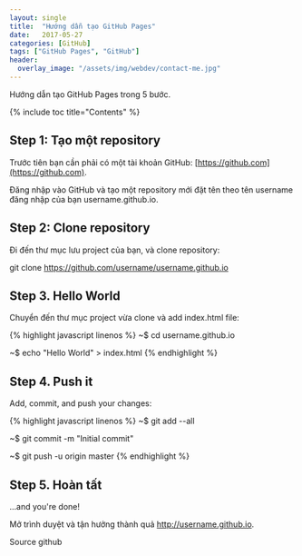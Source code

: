 ```yaml
---
layout: single
title:  "Hướng dẫn tạo GitHub Pages"
date:   2017-05-27
categories: [GitHub]
tags: ["GitHub Pages", "GitHub"]
header:
  overlay_image: "/assets/img/webdev/contact-me.jpg"
---
```



Hướng dẫn tạo GitHub Pages trong 5 bước.

{% include toc title="Contents" %}

## Step 1: Tạo một repository

Trước tiên bạn cần phải có một tài khoản GitHub: [https://github.com](https://github.com).


Đăng nhập  vào GitHub và tạo một repository mới đặt tên theo tên username đăng nhập của bạn username.github.io.

## Step 2: Clone repository

Đi đến thư mục lưu project của bạn, và clone repository:

 
git clone https://github.com/username/username.github.io

## Step 3. Hello World

Chuyển đến thư mục project vừa clone và  add index.html file:

{% highlight javascript linenos %}
~$ cd username.github.io

~$ echo "Hello World" > index.html
{% endhighlight %}

## Step 4. Push it

Add, commit, and push your changes:

{% highlight javascript linenos %}
~$ git add --all

~$ git commit -m "Initial commit"

~$ git push -u origin master
{% endhighlight %}

## Step 5. Hoàn tất

…and you're done!

Mở trình duyệt và tận hưởng thành quả http://username.github.io.



Source github

